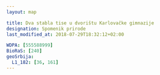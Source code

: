 ```yaml
---
layout: map

title: Dva stabla tise u dvorištu Karlovačke gimnazije
designation: Spomenik prirode
last_modified_at: 2018-07-29T18:32:12+02:00

WDPA: [555588999]
BioRaS: [240]
geoSrbija:
  L1_182: [36, 161]
---
```

